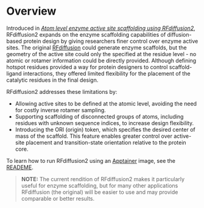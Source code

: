 Overview
========

Introduced in [*Atom level enzyme active site scaffolding using RFdiffusion2*](https://www.biorxiv.org/content/10.1101/2025.04.09.648075v1), RFdiffusion2 expands on the enzyme scaffolding capabilities of diffusion-based protein design by giving researchers finer control over enzyme active sites. 
The original [RFdiffusion](https://github.com/RosettaCommons/RFdiffusion) could generate enzyme scaffolds, but the geometry of the active site could only the specified at the residue level - no atomic or rotamer information could be directly provided. 
Although defining hotspot residues provided a way for protein designers to control scaffold-ligand interactions, they offered  limited flexibility for the placement of the catalytic residues in the final design. 

RFdiffusion2 addresses these limitations by: 
- Allowing active sites to be defined at the atomic level, avoiding the need for costly inverse rotamer sampling.
- Supporting scaffolding of disconnected groups of atoms, including residues with unknown sequence indices, to increase design flexibility. 
- Introducing the ORI (origin) token, which specifies the desired center of mass of the scaffold. This feature enables greater control over active-site placement and transition-state orientation relative to the protein core.

To learn how to run RFdiffusion2 using an [Apptainer](https://apptainer.org/) image, see the [READEME](readme_link.html). 

> **NOTE:** The current rendition of RFdiffusion2 makes it particularly useful for enzyme scaffolding, but for many other applications RFdiffusion (the original) will be easier to use and may provide comparable or better results. 
